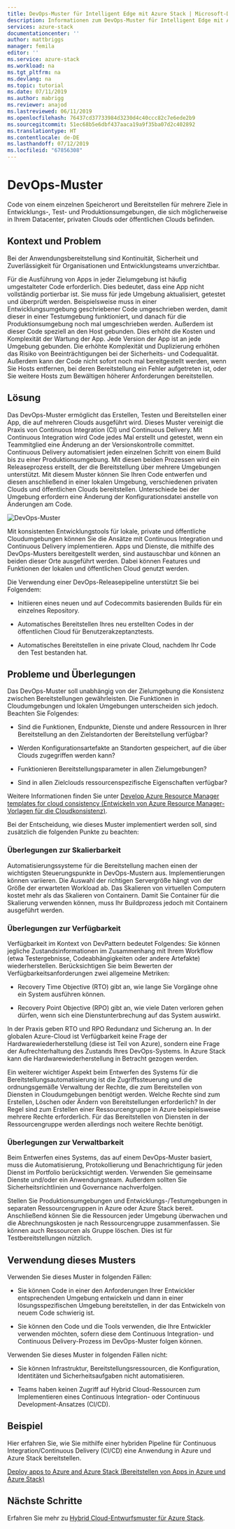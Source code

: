 ```yaml
---
title: DevOps-Muster für Intelligent Edge mit Azure Stack | Microsoft-Dokumentation
description: Informationen zum DevOps-Muster für Intelligent Edge mit Azure Stack
services: azure-stack
documentationcenter: ''
author: mattbriggs
manager: femila
editor: ''
ms.service: azure-stack
ms.workload: na
ms.tgt_pltfrm: na
ms.devlang: na
ms.topic: tutorial
ms.date: 07/11/2019
ms.author: mabrigg
ms.reviewer: anajod
ms.lastreviewed: 06/11/2019
ms.openlocfilehash: 76437cd37733984d3230d4c40ccc82c7e6ede2b9
ms.sourcegitcommit: 51ec68b5e6dbf437aaca19a9f35ba07d2c402892
ms.translationtype: HT
ms.contentlocale: de-DE
ms.lasthandoff: 07/12/2019
ms.locfileid: "67856308"
---
```

# <a name="devops-pattern"></a>DevOps-Muster

Code von einem einzelnen Speicherort und Bereitstellen für mehrere Ziele in Entwicklungs-, Test- und Produktionsumgebungen, die sich möglicherweise in Ihrem Datacenter, privaten Clouds oder öffentlichen Clouds befinden.

## <a name="context-and-problem"></a>Kontext und Problem

Bei der Anwendungsbereitstellung sind Kontinuität, Sicherheit und Zuverlässigkeit für Organisationen und Entwicklungsteams unverzichtbar.

Für die Ausführung von Apps in jeder Zielumgebung ist häufig umgestalteter Code erforderlich. Dies bedeutet, dass eine App nicht vollständig portierbar ist. Sie muss für jede Umgebung aktualisiert, getestet und überprüft werden. Beispielsweise muss in einer Entwicklungsumgebung geschriebener Code umgeschrieben werden, damit dieser in einer Testumgebung funktioniert, und danach für die Produktionsumgebung noch mal umgeschrieben werden. Außerdem ist dieser Code speziell an den Host gebunden. Dies erhöht die Kosten und Komplexität der Wartung der App. Jede Version der App ist an jede Umgebung gebunden. Die erhöhte Komplexität und Duplizierung erhöhen das Risiko von Beeinträchtigungen bei der Sicherheits- und Codequalität. Außerdem kann der Code nicht sofort noch mal bereitgestellt werden, wenn Sie Hosts entfernen, bei deren Bereitstellung ein Fehler aufgetreten ist, oder Sie weitere Hosts zum Bewältigen höherer Anforderungen bereitstellen.

## <a name="solution"></a>Lösung

Das DevOps-Muster ermöglicht das Erstellen, Testen und Bereitstellen einer App, die auf mehreren Clouds ausgeführt wird. Dieses Muster vereinigt die Praxis von Continuous Integration (CI) und Continuous Delivery. Mit Continuous Integration wird Code jedes Mal erstellt und getestet, wenn ein Teammitglied eine Änderung an der Versionskontrolle committet. Continuous Delivery automatisiert jeden einzelnen Schritt von einem Build bis zu einer Produktionsumgebung. Mit diesen beiden Prozessen wird ein Releaseprozess erstellt, der die Bereitstellung über mehrere Umgebungen unterstützt. Mit diesem Muster können Sie Ihren Code entwerfen und diesen anschließend in einer lokalen Umgebung, verschiedenen privaten Clouds und öffentlichen Clouds bereitstellen. Unterschiede bei der Umgebung erfordern eine Änderung der Konfigurationsdatei anstelle von Änderungen am Code.

![DevOps-Muster](media/azure-stack-edge-pattern-hybrid-ci-cd/hybrid-ci-cd.png)

Mit konsistenten Entwicklungstools für lokale, private und öffentliche Cloudumgebungen können Sie die Ansätze mit Continuous Integration und Continuous Delivery implementieren. Apps und Dienste, die mithilfe des DevOps-Musters bereitgestellt werden, sind austauschbar und können an beiden dieser Orte ausgeführt werden. Dabei können Features und Funktionen der lokalen und öffentlichen Cloud genutzt werden.

Die Verwendung einer DevOps-Releasepipeline unterstützt Sie bei Folgendem:

-   Initiieren eines neuen und auf Codecommits basierenden Builds für ein einzelnes Repository.

-   Automatisches Bereitstellen Ihres neu erstellten Codes in der öffentlichen Cloud für Benutzerakzeptanztests.

-   Automatisches Bereitstellen in eine private Cloud, nachdem Ihr Code den Test bestanden hat.

## <a name="issues-and-considerations"></a>Probleme und Überlegungen

Das DevOps-Muster soll unabhängig von der Zielumgebung die Konsistenz zwischen Bereitstellungen gewährleisten. Die Funktionen in Cloudumgebungen und lokalen Umgebungen unterscheiden sich jedoch. Beachten Sie Folgendes:

-   Sind die Funktionen, Endpunkte, Dienste und andere Ressourcen in Ihrer Bereitstellung an den Zielstandorten der Bereitstellung verfügbar?

-   Werden Konfigurationsartefakte an Standorten gespeichert, auf die über Clouds zugegriffen werden kann?

-   Funktionieren Bereitstellungsparameter in allen Zielumgebungen?

-   Sind in allen Zielclouds ressourcenspezifische Eigenschaften verfügbar?

Weitere Informationen finden Sie unter [Develop Azure Resource Manager templates for cloud consistency (Entwickeln von Azure Resource Manager-Vorlagen für die Cloudkonsistenz)](https://docs.microsoft.com/azure/azure-resource-manager/templates-cloud-consistency).

Bei der Entscheidung, wie dieses Muster implementiert werden soll, sind zusätzlich die folgenden Punkte zu beachten:

### <a name="scalability-considerations"></a>Überlegungen zur Skalierbarkeit

Automatisierungssysteme für die Bereitstellung machen einen der wichtigsten Steuerungspunkte in DevOps-Mustern aus. Implementierungen können variieren. Die Auswahl der richtigen Servergröße hängt von der Größe der erwarteten Workload ab. Das Skalieren von virtuellen Computern kostet mehr als das Skalieren von Containern. Damit Sie Container für die Skalierung verwenden können, muss Ihr Buildprozess jedoch mit Containern ausgeführt werden.

### <a name="availability-considerations"></a>Überlegungen zur Verfügbarkeit

Verfügbarkeit im Kontext von DevPattern bedeutet Folgendes: Sie können jegliche Zustandsinformationen im Zusammenhang mit Ihrem Workflow (etwa Testergebnisse, Codeabhängigkeiten oder andere Artefakte) wiederherstellen. Berücksichtigen Sie beim Bewerten der Verfügbarkeitsanforderungen zwei allgemeine Metriken:

-   Recovery Time Objective (RTO) gibt an, wie lange Sie Vorgänge ohne ein System ausführen können.

-   Recovery Point Objective (RPO) gibt an, wie viele Daten verloren gehen dürfen, wenn sich eine Dienstunterbrechung auf das System auswirkt.

In der Praxis geben RTO und RPO Redundanz und Sicherung an. In der globalen Azure-Cloud ist Verfügbarkeit keine Frage der Hardwarewiederherstellung (diese ist Teil von Azure), sondern eine Frage der Aufrechterhaltung des Zustands Ihres DevOps-Systems. In Azure Stack kann die Hardwarewiederherstellung in Betracht gezogen werden.

Ein weiterer wichtiger Aspekt beim Entwerfen des Systems für die Bereitstellungsautomatisierung ist die Zugriffssteuerung und die ordnungsgemäße Verwaltung der Rechte, die zum Bereitstellen von Diensten in Cloudumgebungen benötigt werden. Welche Rechte sind zum Erstellen, Löschen oder Ändern von Bereitstellungen erforderlich? In der Regel sind zum Erstellen einer Ressourcengruppe in Azure beispielsweise mehrere Rechte erforderlich. Für das Bereitstellen von Diensten in der Ressourcengruppe werden allerdings noch weitere Rechte benötigt.

### <a name="manageability-considerations"></a>Überlegungen zur Verwaltbarkeit

Beim Entwerfen eines Systems, das auf einem DevOps-Muster basiert, muss die Automatisierung, Protokollierung und Benachrichtigung für jeden Dienst im Portfolio berücksichtigt werden. Verwenden Sie gemeinsame Dienste und/oder ein Anwendungsteam. Außerdem sollten Sie Sicherheitsrichtlinien und Governance nachverfolgen.

Stellen Sie Produktionsumgebungen und Entwicklungs-/Testumgebungen in separaten Ressourcengruppen in Azure oder Azure Stack bereit. Anschließend können Sie die Ressourcen jeder Umgebung überwachen und die Abrechnungskosten je nach Ressourcengruppe zusammenfassen. Sie können auch Ressourcen als Gruppe löschen. Dies ist für Testbereitstellungen nützlich.

## <a name="when-to-use-this-pattern"></a>Verwendung dieses Musters

Verwenden Sie dieses Muster in folgenden Fällen:

-   Sie können Code in einer den Anforderungen Ihrer Entwickler entsprechenden Umgebung entwickeln und dann in einer lösungsspezifischen Umgebung bereitstellen, in der das Entwickeln von neuem Code schwierig ist.

-   Sie können den Code und die Tools verwenden, die Ihre Entwickler verwenden möchten, sofern diese dem Continuous Integration- und Continuous Delivery-Prozess im DevOps-Muster folgen können.

Verwenden Sie dieses Muster in folgenden Fällen nicht:

-   Sie können Infrastruktur, Bereitstellungsressourcen, die Konfiguration, Identitäten und Sicherheitsaufgaben nicht automatisieren.

-   Teams haben keinen Zugriff auf Hybrid Cloud-Ressourcen zum Implementieren eines Continuous Integration- oder Continuous Development-Ansatzes (CI/CD).

## <a name="example"></a>Beispiel

Hier erfahren Sie, wie Sie mithilfe einer hybriden Pipeline für Continuous Integration/Continuous Delivery (CI/CD) eine Anwendung in Azure und Azure Stack bereitstellen.

[Deploy apps to Azure and Azure Stack (Bereitstellen von Apps in Azure und Azure Stack)](https://docs.microsoft.com/azure/azure-stack/user/azure-stack-solution-pipeline)

## <a name="next-steps"></a>Nächste Schritte

Erfahren Sie mehr zu [Hybrid Cloud-Entwurfsmuster für Azure Stack](azure-stack-edge-pattern-overview.md).
